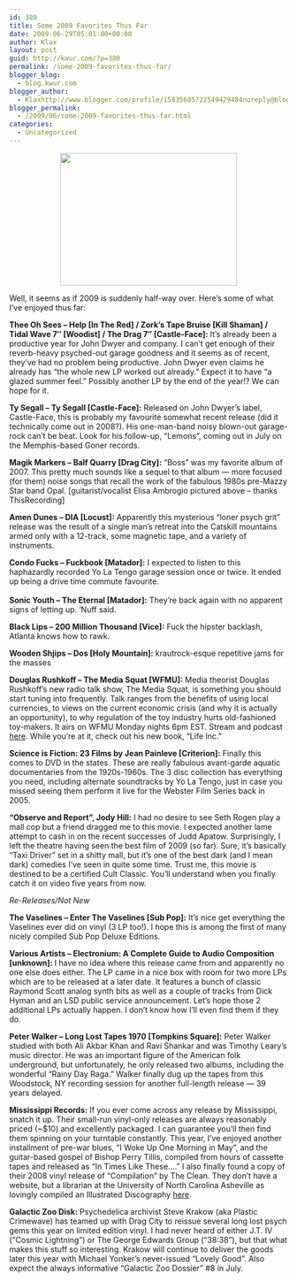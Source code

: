 ```yaml
---
id: 380
title: Some 2009 Favorites Thus Far
date: 2009-06-29T05:01:00+00:00
author: Klax
layout: post
guid: http://kwur.com/?p=380
permalink: /some-2009-favorites-thus-far/
blogger_blog:
  - blog.kwur.com
blogger_author:
  - Klaxhttp://www.blogger.com/profile/15835685722549429484noreply@blogger.com
blogger_permalink:
  - /2009/06/some-2009-favorites-thus-far.html
categories:
  - Uncategorized
---
```

<div class="pf-content">
  <p>
    <a onblur="try {parent.deselectBloggerImageGracefully();} catch(e) {}" href="http://www.kwur.com/blog/uploaded_images/magik_markers-708993.jpg"><img style="margin: 0px auto 10px; display: block; text-align: center; cursor: pointer; width: 320px; height: 240px;" src="http://www.kwur.com/blog/uploaded_images/magik_markers-708990.jpg" alt="" border="0" /></a>
  </p>
  
  <p>
    Well, it seems as if 2009 is suddenly half-way over. Here’s some of what I’ve enjoyed thus far:
  </p>
  
  <p>
    <span style="font-weight: bold;">Thee Oh Sees – Help [In The Red] / Zork’s Tape Bruise [Kill Shaman] / Tidal Wave 7″ [Woodist] / The Drag 7″ [Castle-Face]:</span> It’s already been a productive year for John Dwyer and company. I can’t get enough of their reverb-heavy psyched-out garage goodness and it seems as of recent, they’ve had no problem being productive. John Dwyer even claims he already has “the whole new LP worked out already.” Expect it to have “a glazed summer feel.” Possibly another LP by the end of the year!? We can hope for it.
  </p>
  
  <p>
    <span style="font-weight: bold;">Ty Segall – Ty Segall [Castle-Face]:</span> Released on John Dwyer’s label, Castle-Face, this is probably my favourite somewhat recent release (did it technically come out in 2008?). His one-man-band noisy blown-out garage-rock can’t be beat. Look for his follow-up, “Lemons”, coming out in July on the Memphis-based Goner records.
  </p>
  
  <p>
    <span style="font-weight: bold;">Magik Markers – Balf Quarry [Drag City]:</span> “Boss” was my favorite album of 2007. This pretty much sounds like a sequel to that album — more focused (for them) noise songs that recall the work of the fabulous 1980s pre-Mazzy Star band Opal. [guitarist/vocalist Elisa Ambrogio pictured above – thanks ThisRecording]
  </p>
  
  <p>
    <span style="font-weight: bold;">Amen Dunes – DIA [Locust]:</span> Apparently this mysterious “loner psych grit” release was the result of a single man’s retreat into the Catskill mountains armed only with a 12-track, some magnetic tape, and a variety of instruments.
  </p>
  
  <p>
    <span style="font-weight: bold;">Condo Fucks – Fuckbook [Matador]:</span> I expected to listen to this haphazardly recorded Yo La Tengo garage session once or twice. It ended up being a drive time commute favourite.<br /><span style="font-weight: bold;"><br />Sonic Youth – The Eternal [Matador]:</span> They’re back again with no apparent signs of letting up. ‘Nuff said.
  </p>
  
  <p>
    <span style="font-weight: bold;">Black Lips – 200 Million Thousand [Vice]:</span> Fuck the hipster backlash, Atlanta knows how to rawk.
  </p>
  
  <p>
    <span style="font-weight: bold;">Wooden Shjips – Dos [Holy Mountain]:</span> krautrock-esque repetitive jams for the masses
  </p>
  
  <p>
    <span style="font-weight: bold;">Douglas Rushkoff – The Media Squat<span style="font-weight: bold;"> [WFMU]:</span></span> Media theorist Douglas Rushkoff’s new radio talk show, The Media Squat, is something you should start tuning into frequently. Talk ranges from the benefits of using local currencies, to views on the current economic crisis (and why it is actually an opportunity), to why regulation of the toy industry hurts old-fashioned toy-makers. It airs on WFMU Monday nights 6pm EST. Stream and podcast <a href="http://www.wfmu.org/playlists/RK">here</a>. While you’re at it, check out his new book, “Life Inc.”
  </p>
  
  <p>
    <span style="font-weight: bold;">Science is Fiction: 23 Films by Jean Painleve [Criterion]:</span> Finally this comes to DVD in the states. These are really fabulous avant-garde aquatic documentaries from the 1920s-1960s. The 3 disc collection has everything you need, including alternate soundtracks by Yo La Tengo, just in case you missed seeing them perform it live for the Webster Film Series back in 2005.
  </p>
  
  <p>
    <span style="font-weight: bold;">“Observe and Report”, Jody Hill:</span> I had no desire to see Seth Rogen play a mall cop but a friend dragged me to this movie. I expected another lame attempt to cash in on the recent successes of Judd Apatow. Surprisingly, I left the theatre having seen the best film of 2009 (so far). Sure, it’s basically “Taxi Driver” set in a shitty mall, but it’s one of the best dark (and I mean dark) comedies I’ve seen in quite some time. Trust me, this movie is destined to be a certified Cult Classic. You’ll understand when you finally catch it on video five years from now.
  </p>
  
  <p>
    <span style="font-style: italic;">Re-Releases/Not New</span>
  </p>
  
  <p>
    <span style="font-weight: bold;">The Vaselines – Enter The Vaselines [Sub Pop]:</span> It’s nice get everything the Vaselines ever did on vinyl (3 LP too!). I hope this is among the first of many nicely compiled Sub Pop Deluxe Editions.
  </p>
  
  <p>
    <span style="font-weight: bold;">Various Artists – Electronium: A Complete Guide to Audio Composition [unknown]: </span>I have no idea where this release came from and apparently no one else does either. The LP came in a nice box with room for two more LPs which are to be released at a later date. It features a bunch of classic Raymond Scott analog synth bits as well as a couple of tracks from Dick Hyman and an LSD public service announcement. Let’s hope those 2 additional LPs actually happen. I don’t know how I’ll even find them if they do.
  </p>
  
  <p>
    <span style="font-weight: bold;">Peter Walker – Long Lost Tapes 1970 [Tompkins Square]:</span> Peter Walker studied with both Ali Akbar Khan and Ravi Shankar and was Timothy Leary’s music director. He was an important figure of the American folk underground, but unfortunately, he only released two albums, including the wonderful “Rainy Day Raga.” Walker finally dug up the tapes from this Woodstock, NY recording session for another full-length release — 39 years delayed.
  </p>
  
  <p>
    <span style="font-weight: bold;">Mississippi Records:</span> If you ever come across any release by Mississippi, snatch it up. Their small-run vinyl-only releases are always reasonably priced (~$10) and excellently packaged. I can guarantee you’ll then find them spinning on your turntable constantly. This year, I’ve enjoyed another installment of pre-war blues, “I Woke Up One Morning in May”, and the guitar-based gospel of Bishop Perry Tillis, compiled from hours of cassette tapes and released as “In Times Like These….” I also finally found a copy of their 2008 vinyl release of “Compilation” by The Clean. They don’t have a website, but a librarian at the University of North Carolina Asheville as lovingly compiled an Illustrated Discography <a href="http://facstaff.unca.edu/sinclair/miss_records/index.html">here</a>.
  </p>
  
  <p>
    <span style="font-weight: bold;">Galactic Zoo Disk:</span> Psychedelica archivist Steve Krakow (aka Plastic Crimewave) has teamed up with Drag City to reissue several long lost psych gems this year on limited edition vinyl. I had never heard of either J.T. IV (“Cosmic Lightning”) or The George Edwards Group (“38:38”), but that what makes this stuff so interesting. Krakow will continue to deliver the goods later this year with Michael Yonker’s never-issued “Lovely Good”. Also expect the always informative “Galactic Zoo Dossier” #8 in July.
  </p>
</div>